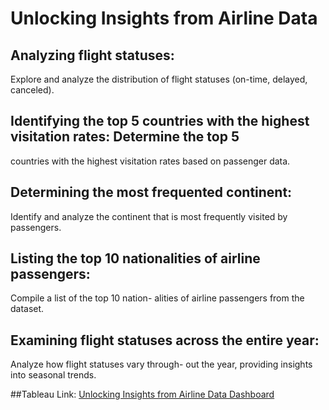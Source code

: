 # Unlocking Insights from Airline Data

## Analyzing flight statuses: 
Explore and analyze the distribution of flight statuses (on-time,
delayed, canceled).
## Identifying the top 5 countries with the highest visitation rates: Determine the top 5
countries with the highest visitation rates based on passenger data.
## Determining the most frequented continent: 
Identify and analyze the continent that is
most frequently visited by passengers.
## Listing the top 10 nationalities of airline passengers: 
Compile a list of the top 10 nation-
alities of airline passengers from the dataset.
## Examining flight statuses across the entire year: 
Analyze how flight statuses vary through-
out the year, providing insights into seasonal trends.

##Tableau Link: [Unlocking Insights from Airline Data Dashboard](https://public.tableau.com/app/profile/shiva.vangari/viz/UnlockingInsightsfromAirlineData/Dashboard1?publish=yes)
